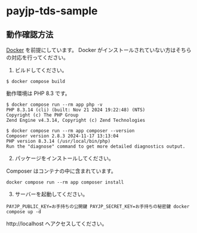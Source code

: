 # payjp-tds-sample

## 動作確認方法

[Docker](https://www.docker.com/ja-jp/) を前提にしています。
Docker がインストールされていない方はそちらの対応を行ってください。

1. ビルドしてください。

```shell
$ docker compose build
```

動作環境は PHP 8.3 です。

```shell
$ docker compose run --rm app php -v
PHP 8.3.14 (cli) (built: Nov 21 2024 19:22:48) (NTS)
Copyright (c) The PHP Group
Zend Engine v4.3.14, Copyright (c) Zend Technologies

$ docker compose run --rm app composer --version
Composer version 2.8.3 2024-11-17 13:13:04
PHP version 8.3.14 (/usr/local/bin/php)
Run the "diagnose" command to get more detailed diagnostics output.
```

2. パッケージをインストールしてください。

Composer はコンテナの中に含まれています。

```shell
docker compose run --rm app composer install
```

3. サーバーを起動してください。

```shell
PAYJP_PUBLIC_KEY=お手持ちの公開鍵 PAYJP_SECRET_KEY=お手持ちの秘密鍵 docker compose up -d
```

http://localhost へアクセスしてください。
